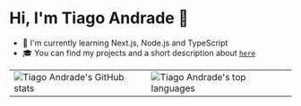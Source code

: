 # Hi, I'm Tiago Andrade 👋

- 🌱 I'm currently learning Next.js, Node.js and TypeScript
- 🎓 You can find my projects and a short description about [`here`](https://github.com/TiagooAndrade/my-projects)

<table align="center">
  <tr>
    <td>
      <img alt="Tiago Andrade's GitHub stats" src="https://github-readme-stats.vercel.app/api?username=TiagooAndrade&bg_color=00000000&hide_border=true&title_color=72F2A5&text_color=a6fcc8&icon_color=4cf18e&show_icons=true" />
    </td>
    <td>
      <img alt="Tiago Andrade's top languages" src="https://github-readme-stats.vercel.app/api/top-langs/?username=TiagooAndrade&bg_color=00000000&hide_border=true&title_color=72F2A5&text_color=a6fcc8&layout=compact" />
    </td>
  </tr>
</table>
